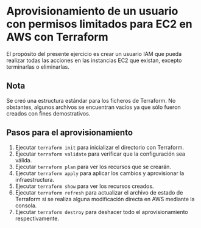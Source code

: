 # Aprovisionamiento de un usuario con permisos limitados para EC2 en AWS con Terraform

El propósito del presente ejercicio es crear un usuario IAM que pueda realizar todas las acciones en las instancias EC2 que existan, excepto terminarlas o eliminarlas.

## Nota

Se creó una estructura estándar para los ficheros de Terraform. No obstantes, algunos archivos se encuentran vacíos ya que sólo fueron creados con fines demostrativos.

## Pasos para el aprovisionamiento

1. Ejecutar `terraform init` para inicializar el directorio con Terraform.
2. Ejecutar `terraform validate` para verificar que la configuración sea válida.
3. Ejecutar `terraform plan` para ver los recursos que se crearán.
4. Ejecutar `terraform apply` para aplicar los cambios y aprovisionar la infraestructura.
5. Ejecutar `terraform show` para ver los recursos creados.
5. Ejecutar `terraform refresh` para actualizar el archivo de estado de Terraform si se realiza alguna modificación directa en AWS mediante la consola.
6. Ejecutar `terraform destroy` para deshacer todo el aprovisionamiento respectivamente.